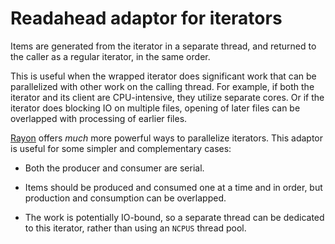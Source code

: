 # Readahead adaptor for iterators

Items are generated from the iterator in a separate thread, and returned
to the caller as a regular iterator, in the same order.

This is useful when the wrapped iterator does significant work that can be
parallelized with other work on the calling thread. For example, if both the
iterator and its client are CPU-intensive, they utilize separate cores. Or if
the iterator does blocking IO on multiple files, opening of later files can be
overlapped with processing of earlier files.

[Rayon][rayon] offers *much* more powerful ways to parallelize iterators. This
adaptor is useful for some simpler and complementary cases:

 * Both the producer and consumer are serial.

 * Items should be produced and consumed one at a time and in order, but
   production and consumption can be overlapped.

 * The work is potentially IO-bound, so a separate thread can be dedicated to
   this iterator, rather than using an `NCPUS` thread pool.

[rayon]: https://docs.rs/rayon/
